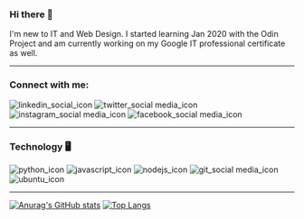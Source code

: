 ### Hi there 👋

I'm new to IT and Web Design. I started learning Jan 2020 with the Odin Project and am currently working on my Google IT professional certificate as well.

-----

### Connect with me:


![linkedin_social_icon](https://user-images.githubusercontent.com/97799058/154803299-ac69cdae-f779-49d9-9178-adbce5b350b9.png)
![twitter_social media_icon](https://user-images.githubusercontent.com/97799058/154803362-3e3ef828-4bdb-47da-ae3b-8c37d401d179.png)
![instagram_social media_icon](https://user-images.githubusercontent.com/97799058/154803305-ba62a717-4c7a-405e-bc91-6acef37c0479.png)
![facebook_social media_icon](https://user-images.githubusercontent.com/97799058/154803425-8d114e68-21ed-4678-b49d-602cbad03e92.png)

-----

### Technology 🖥️

![python_icon](https://user-images.githubusercontent.com/97799058/154803833-7c0840c0-4fda-4032-b745-cac0c3a6dfe6.png)
![javascript_icon](https://user-images.githubusercontent.com/97799058/154803895-84363ff9-514f-494f-9b0d-d4b31b44530a.png)
![nodejs_icon](https://user-images.githubusercontent.com/97799058/154803998-915b92a8-d137-4915-b85b-df5b7bda65c9.png)
![git_social media_icon](https://user-images.githubusercontent.com/97799058/154804278-720889a9-2b87-44e4-bb6e-ae66a55c2062.png)
![ubuntu_icon](https://user-images.githubusercontent.com/97799058/154804417-e7273eb5-9a55-43d3-8a5a-2bff581703e9.png)

-----

[![Anurag's GitHub stats](https://github-readme-stats.vercel.app/api?username=RosaleeKnight&show_icons=true&theme=nord)](https://github.com/RosaleeKnight/github-readme-stats)
[![Top Langs](https://github-readme-stats.vercel.app/api/top-langs/?username=RosaleeKnight&theme=nord)](https://github.com/RosaleeKnight/github-readme-stats)


<!--
**RosaleeKnight/RosaleeKnight** is a ✨ _special_ ✨ repository because its `README.md` (this file) appears on your GitHub profile.

Here are some ideas to get you started:

- 🔭 I’m currently working on ...
- 🌱 I’m currently learning ...
- 👯 I’m looking to collaborate on ...
- 🤔 I’m looking for help with ...
- 💬 Ask me about ...
- 📫 How to reach me: ...
- 😄 Pronouns: ...
- ⚡ Fun fact: ...
-->
